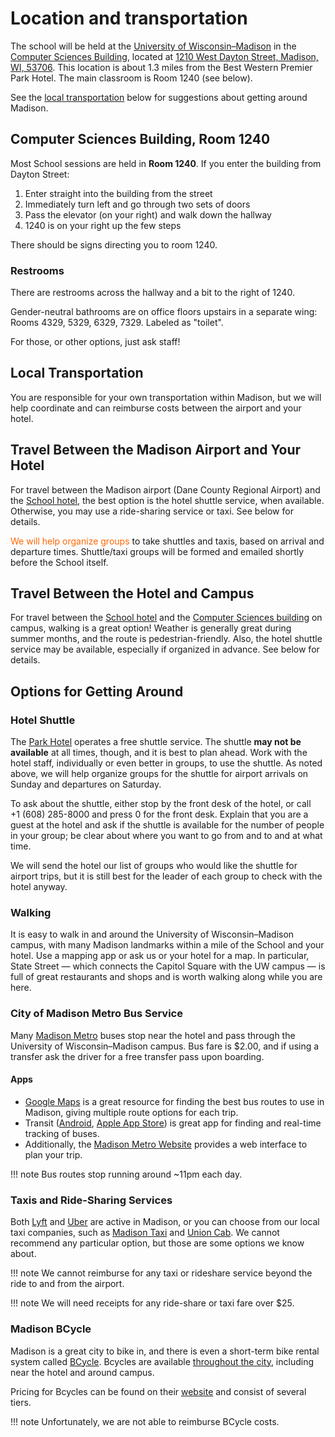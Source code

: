 # Location and transportation

The school will be held at the
[University of Wisconsin&ndash;Madison](https://www.wisc.edu) in the
[Computer Sciences Building](https://www.cs.wisc.edu), located at
[1210 West Dayton Street, Madison, WI, 53706](https://maps.app.goo.gl/p5kJSsjfaHDyCwGX8).
This location is about 1.3 miles from the Best Western Premier Park Hotel.
The main classroom is Room 1240 (see below).

See the [local transportation](#local-transportation) below
for suggestions about getting around Madison.

## Computer Sciences Building, Room 1240

Most School sessions are held in **Room 1240**.
If you enter the building from Dayton Street:

1.  Enter straight into the building from the street
1.  Immediately turn left and go through two sets of doors
1.  Pass the elevator (on your right) and walk down the hallway
1.  1240 is on your right up the few steps

There should be signs directing you to room 1240.

### Restrooms

There are restrooms across the hallway and a bit to the right of 1240.

Gender-neutral bathrooms are on office floors upstairs in a separate wing: Rooms 4329, 5329, 6329, 7329. Labeled as "toilet".

For those, or other options, just ask staff!

## Local Transportation

You are responsible for your own transportation within Madison, but we will help
coordinate and can reimburse costs between the airport and your hotel.

## Travel Between the Madison Airport and Your Hotel

For travel between the Madison airport (Dane County Regional Airport) and the [School hotel](hotel.md),
the best option is the hotel shuttle service, when available.
Otherwise, you may use a ride-sharing service or taxi.
See below for details.

<span style="color: #FF6600;">We will help organize groups</span> to take shuttles and taxis,
based on arrival and departure times.
Shuttle/taxi groups will be formed and emailed shortly before the School itself.

## Travel Between the Hotel and Campus

For travel between the [School hotel](hotel.md) and the [Computer Sciences building](location.md) on campus,
walking is a great option! Weather is generally great during summer months, and the route is pedestrian-friendly.
Also, the hotel shuttle service may be available, especially if organized in advance.
See below for details.

## Options for Getting Around

### Hotel Shuttle

The [Park Hotel](hotel.md) operates a free shuttle service.
The shuttle **may not be available** at all times, though, and it is best to plan ahead.
Work with the hotel staff, individually or even better in groups, to use the shuttle.
As noted above, we will help organize groups for the shuttle for airport arrivals on Sunday and departures on Saturday.

To ask about the shuttle, either stop by the front desk of the hotel,
or call +1&nbsp;(608)&nbsp;285-8000 and press 0 for the front desk.
Explain that you are a guest at the hotel and ask if the shuttle is available for the number of people in your group;
be clear about where you want to go from and to and at what time.

We will send the hotel our list of groups who would like the shuttle for airport trips,
but it is still best for the leader of each group to check with the hotel anyway.

### Walking

It is easy to walk in and around the University of Wisconsin&ndash;Madison campus,
with many Madison landmarks within a mile of the School and your hotel.
Use a mapping app or ask us or your hotel for a map.
In particular, State Street&nbsp;&mdash; which connects the Capitol Square with the UW campus&nbsp;&mdash;
is full of great restaurants and shops and is worth walking along while you are here.

### City of Madison Metro Bus Service

Many [Madison Metro](https://www.cityofmadison.com/metro) buses stop near the hotel and
pass through the University of Wisconsin&ndash;Madison campus.
Bus fare is $2.00, and if using a transfer ask the driver for a free transfer pass upon boarding.

#### Apps 
* [Google Maps](https://maps.google.com) is a great resource for finding the best bus routes to use in Madison, giving multiple route options for each trip.
* Transit ([Android](https://play.google.com/store/apps/details?id=com.thetransitapp.droid), [Apple App Store](https://apps.apple.com/us/app/transit-subway-bus-times/id498151501)) is great app for finding and real-time tracking of buses.
* Additionally, the [Madison Metro Website](https://www.cityofmadison.com/metro/routes-schedules)
provides a web interface to plan your trip.

!!! note 
    Bus routes stop running around ~11pm each day.

### Taxis and Ride-Sharing Services

Both [Lyft](https://www.lyft.com/) and [Uber](https://www.uber.com/ride/) are active in Madison,
or you can choose from our local taxi companies, such as
[Madison Taxi](https://www.madtaxi.com) and
[Union Cab](https://www.unioncab.com/).
We cannot recommend any particular option, but those are some options we know about.

!!! note 
    We cannot reimburse for any taxi or rideshare service beyond the ride to and from the airport.

!!! note
    We will need receipts for any ride-share or taxi fare over $25.

### Madison BCycle

Madison is a great city to bike in,
and there is even a short-term bike rental system called [BCycle](https://madison.bcycle.com).
Bcycles are available [throughout the city](https://madison.bcycle.com/nav/map),
including near the hotel and around campus.

Pricing for Bcycles can be found on their 
[website](https://madison.bcycle.com/nav/Join-now) and consist of several tiers.

!!! note
    Unfortunately, we are not able to reimburse BCycle costs.